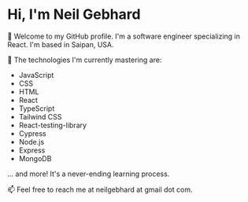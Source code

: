 # Hi, I'm Neil Gebhard

👋 Welcome to my GitHub profile. I'm a software engineer specializing in React. I'm based in Saipan, USA.

🌱 The technologies I'm currently mastering are:

- JavaScript
- CSS
- HTML
- React
- TypeScript
- Tailwind CSS
- React-testing-library
- Cypress
- Node.js
- Express
- MongoDB

... and more! It's a never-ending learning process.

📫 Feel free to reach me at neilgebhard at gmail dot com.

<!---
neilgebhard/neilgebhard is a ✨ special ✨ repository because its `README.md` (this file) appears on your GitHub profile.
You can click the Preview link to take a look at your changes.
--->
